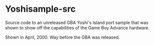 # Yoshisample-src

Source code to an unreleased GBA Yoshi's Island port sample that was shown to show off the capabilities of the Game Boy Advance hardware.

Shown in April, 2000. Way before the GBA was released.
